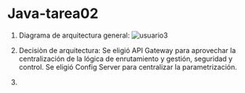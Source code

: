 # Java-tarea02

1) Diagrama de arquitectura general:
   ![usuario3](https://github.com/galvacastell/Java-tarea02/assets/166955374/94141050-8c11-4803-9fd2-f48488da4d0e)
   
2) Decisiòn de arquitectura:
   Se eligió API Gateway para aprovechar la centralización de la lógica de enrutamiento y gestión, seguridad y control.
   Se eligió Config Server para centralizar la parametrización.
3) 
